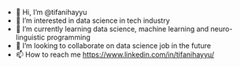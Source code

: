 - 👋 Hi, I’m @tifanihayyu
- 👀 I’m interested in data science in tech industry
- 🌱 I’m currently learning data science, machine learning and neuro-linguistic programming
- 💞️ I’m looking to collaborate on data science job in the future
- 📫 How to reach me https://www.linkedin.com/in/tifanihayyu/

<!---
tifanihayyu/tifanihayyu is a ✨ special ✨ repository because its `README.md` (this file) appears on your GitHub profile.
You can click the Preview link to take a look at your changes.
--->
